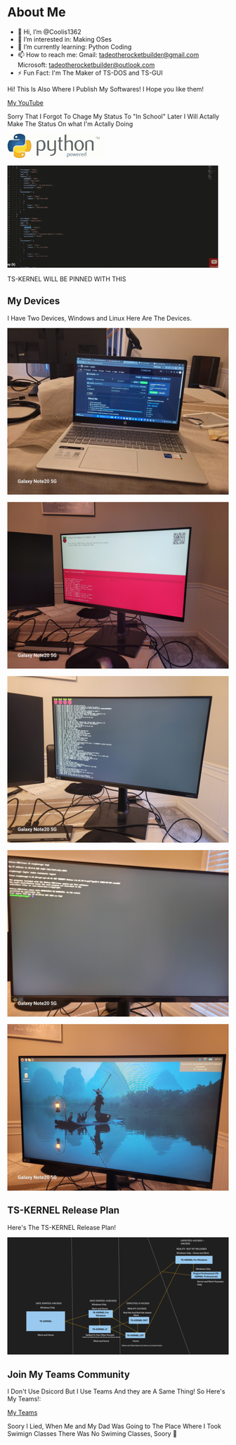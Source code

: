 # About Me

- 👋 Hi, I’m @Coolis1362
- 👀 I’m interested in: Making OSes
- 🌱 I’m currently learning: Python Coding
- 📫 How to reach me: Gmail: [tadeotherocketbuilder@gmail.com](mailto://tadeotherocketbuilder@gmail.com) Microsoft: [tadeotherocketbuilder@outlook.com](mailto://tadeotherocketbuilder@outlook.com)
- ⚡ Fun Fact: I'm The Maker of TS-DOS and TS-GUI
<!---
Coolis1362/Coolis1362 is a ✨ special ✨ repository because its `README.md` (this file) appears on your GitHub profile.
You can click the Preview link to take a look at your changes.
--->

Hi! This Is Also Where I Publish My Softwares! I Hope you like them!

[My YouTube](
https://www.youtube.com/@andreallifevideostoo)

Sorry That I Forgot To Chage My Status To "In School" Later I Will Actally Make The Status
On what I'm Actally Doing

![Python GIF](https://github.com/Coolis1362/Coolis1362/blob/main/gifs/python-powered.gif)

![JSON Gif](https://github.com/Coolis1362/Coolis1362/blob/main/gifs/download.gif)

TS-KERNEL WILL BE PINNED WITH THIS

## My Devices

I Have Two Devices, Windows and Linux Here Are The Devices.

![Windows JPG](https://github.com/Coolis1362/Coolis1362/blob/main/jpgs/20250426_071351.jpg)

![Linux Looking For Device](https://github.com/Coolis1362/Coolis1362/blob/main/jpgs/20250426_071444.jpg)

![Linux Booting Kernel](https://github.com/Coolis1362/Coolis1362/blob/main/jpgs/20250426_071506.jpg)

![Linux CLI (Bash)](https://github.com/Coolis1362/Coolis1362/blob/main/jpgs/20250426_071527.jpg)

![Linux GLI (X Server)](https://github.com/Coolis1362/Coolis1362/blob/main/jpgs/20250426_071542.jpg)

## TS-KERNEL Release Plan

Here's The TS-KERNEL Release Plan!

![TS-KERNEL RELEASE PLAN](https://github.com/Coolis1362/Coolis1362/blob/main/pngs/Screenshot%202025-05-10%20124811.png)

## Join My Teams Community

I Don't Use Dsicord But I Use Teams And they are A Same Thing! So Here's My Teams!:

[My Teams](https://teams.live.com/l/community/FAA349azlMypIwO7gI)

Soory I Lied, When Me and My Dad Was Going to The Place Where I Took Swimign Classes There Was No Swiming Classes, Soory 🥲
